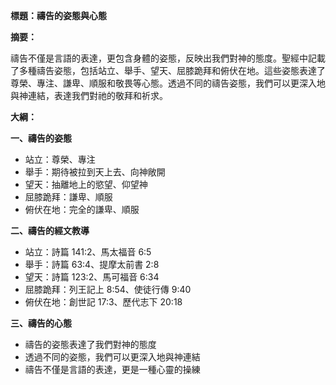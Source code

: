 **標題：禱告的姿態與心態**

**摘要：**

禱告不僅是言語的表達，更包含身體的姿態，反映出我們對神的態度。聖經中記載了多種禱告姿態，包括站立、舉手、望天、屈膝跪拜和俯伏在地。這些姿態表達了尊榮、專注、謙卑、順服和敬畏等心態。透過不同的禱告姿態，我們可以更深入地與神連結，表達我們對祂的敬拜和祈求。

**大綱：**

**一、禱告的姿態**

* 站立：尊榮、專注
* 舉手：期待被拉到天上去、向神敞開
* 望天：抽離地上的慾望、仰望神
* 屈膝跪拜：謙卑、順服
* 俯伏在地：完全的謙卑、順服

**二、禱告的經文教導**

* 站立：詩篇 141:2、馬太福音 6:5
* 舉手：詩篇 63:4、提摩太前書 2:8
* 望天：詩篇 123:2、馬可福音 6:34
* 屈膝跪拜：列王記上 8:54、使徒行傳 9:40
* 俯伏在地：創世記 17:3、歷代志下 20:18

**三、禱告的心態**

* 禱告的姿態表達了我們對神的態度
* 透過不同的姿態，我們可以更深入地與神連結
* 禱告不僅是言語的表達，更是一種心靈的操練